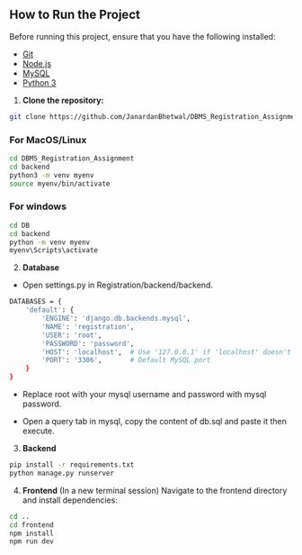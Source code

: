 ## How to Run the Project

Before running this project, ensure that you have the following installed:

- [Git](https://git-scm.com/)
- [Node.js](https://nodejs.org/)
- [MySQL](https://www.mysql.com/)
- [Python 3](https://www.python.org/)

1. **Clone the repository:**

```bash
git clone https://github.com/JanardanBhetwal/DBMS_Registration_Assignment.git
```

### For MacOS/Linux

```bash
cd DBMS_Registration_Assignment
cd backend
python3 -m venv myenv
source myenv/bin/activate
```

### For windows

```bash
cd DB
cd backend
python -m venv myenv
myenv\Scripts\activate
```

2. **Database**

- Open settings.py in Registration/backend/backend.

```bash
DATABASES = {
    'default': {
        'ENGINE': 'django.db.backends.mysql',
        'NAME': 'registration',
        'USER': 'root',
        'PASSWORD': 'password',
        'HOST': 'localhost',  # Use '127.0.0.1' if 'localhost' doesn't work
        'PORT': '3306',       # Default MySQL port
    }
}
```

- Replace root with your mysql username and password with mysql password.

- Open a query tab in mysql, copy the content of db.sql and paste it then execute.

3. **Backend**

```bash
pip install -r requirements.txt
python manage.py runserver
```

4. **Frontend**
   (In a new terminal session) Navigate to the frontend directory and install dependencies:

```bash
cd ..
cd frontend
npm install
npm run dev
```
